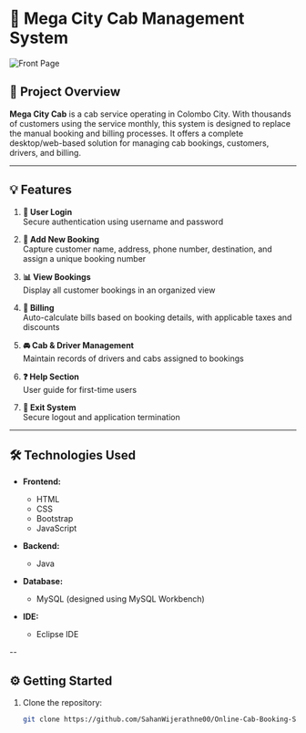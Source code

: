 # 🚖 Mega City Cab Management System

![Front Page](src/webapp/Images/cab_system.png)

## 📌 Project Overview

**Mega City Cab** is a cab service operating in Colombo City. With thousands of customers using the service monthly, this system is designed to replace the manual booking and billing processes. It offers a complete desktop/web-based solution for managing cab bookings, customers, drivers, and billing.

---

## 💡 Features

1. **🔐 User Login**  
   Secure authentication using username and password

2. **📝 Add New Booking**  
   Capture customer name, address, phone number, destination, and assign a unique booking number

3. **📊 View Bookings**  
   Display all customer bookings in an organized view

4. **🧾 Billing**  
   Auto-calculate bills based on booking details, with applicable taxes and discounts

5. **🚘 Cab & Driver Management**  
   Maintain records of drivers and cabs assigned to bookings

6. **❓ Help Section**  
   User guide for first-time users

7. **🚪 Exit System**  
   Secure logout and application termination

---

## 🛠️ Technologies Used

- **Frontend:**
  - HTML
  - CSS
  - Bootstrap
  - JavaScript

- **Backend:**
  - Java

- **Database:**
  - MySQL (designed using MySQL Workbench)

- **IDE:**
  - Eclipse IDE

--

## ⚙️ Getting Started

1. Clone the repository:
   ```bash
   git clone https://github.com/SahanWijerathne00/Online-Cab-Booking-System.git


